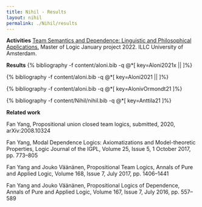```yaml
---
title: Nihil - Results
layout: nihil
permalink: ./Nihil/results
---
```

**Activities** 
[Team Semantics and Dependence: Linguistic and Philosophical Applications.](https://m-degano.github.io/teaching/january-project/) Master of Logic January project 2022. ILLC University of Amsterdam. 

**Results**
{% bibliography -f content/aloni.bib -q @*[
  key=Aloni2021x ||
]%}

{% bibliography -f content/aloni.bib -q @*[
  key=Aloni2021 ||
]%}

{% bibliography -f content/aloni.bib -q @*[
  key=AlonivOrmondt21 
]%}

{% bibliography -f content/Nihil/nihil.bib -q @*[
  key=Anttila21
]%}
 
**Related work**
 
Fan Yang, Propositional union closed team logics, submitted, 2020, arXiv:2008.10324

Fan Yang, Modal Dependence Logics: Axiomatizations and Model-theoretic Properties, Logic Journal of the IGPL, Volume 25, Issue 5, 1 October 2017, pp. 773–805

Fan Yang and Jouko Väänänen, Propositional Team Logics, Annals of Pure and Applied Logic, Volume 168, Issue 7, July 2017, pp. 1406–1441

Fan Yang and Jouko Väänänen, Propositional Logics of Dependence, Annals of Pure and Applied Logic, Volume 167, Issue 7, July 2016, pp. 557–589
